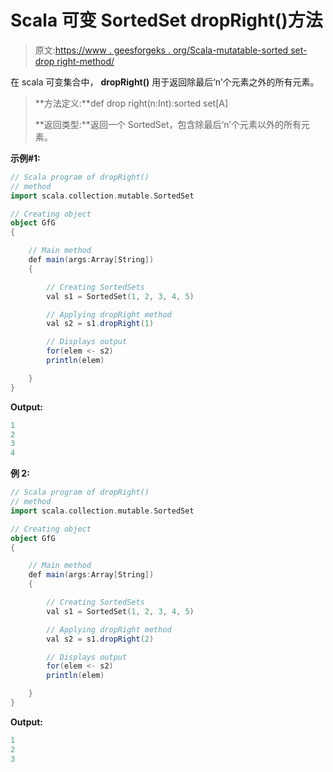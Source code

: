 # Scala 可变 SortedSet dropRight()方法

> 原文:[https://www . geesforgeks . org/Scala-mutatable-sorted set-drop right-method/](https://www.geeksforgeeks.org/scala-mutable-sortedset-dropright-method/)

在 scala 可变集合中， **dropRight()** 用于返回除最后‘n’个元素之外的所有元素。

> **方法定义:**def drop right(n:Int):sorted set[A]
> 
> **返回类型:**返回一个 SortedSet，包含除最后‘n’个元素以外的所有元素。

**示例#1:**

```scala
// Scala program of dropRight()
// method
import scala.collection.mutable.SortedSet 

// Creating object 
object GfG 
{ 

    // Main method 
    def main(args:Array[String]) 
    { 

        // Creating SortedSets 
        val s1 = SortedSet(1, 2, 3, 4, 5)

        // Applying dropRight method 
        val s2 = s1.dropRight(1) 

        // Displays output 
        for(elem <- s2)  
        println(elem) 

    } 
} 
```

**Output:**

```scala
1
2
3
4

```

**例 2:**

```scala
// Scala program of dropRight()
// method
import scala.collection.mutable.SortedSet 

// Creating object 
object GfG 
{ 

    // Main method 
    def main(args:Array[String]) 
    { 

        // Creating SortedSets 
        val s1 = SortedSet(1, 2, 3, 4, 5)

        // Applying dropRight method 
        val s2 = s1.dropRight(2) 

        // Displays output 
        for(elem <- s2)  
        println(elem) 

    } 
} 
```

**Output:**

```scala
1
2
3

```